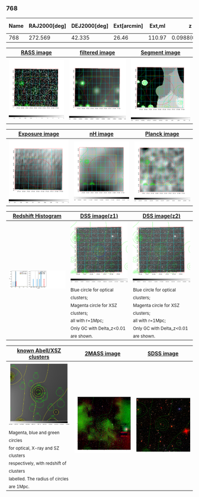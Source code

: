 <div STYLE="page-break-after: always;"></div>

### 768

|Name|RAJ2000[deg]|DEJ2000[deg] |Ext[arcmin]| Ext,ml | z | z_src| C|GC(XSZ,Delta_z<0.01)| GC(OPT,Delta_z<0.01)|GC| R_sig[arcmin] | R500[arcmin] | R500[Mpc]| CRsig[c/s] | CR500[c/s] |L500[1E44 erg/s]|F500[1E-12 erg/s/cm^2]| M500[1E14 Msun]|Tx[keV]|Cnt_sig|Beta|Rc[arcmin]|Comment|Alias|
|---|---|---|---|---|---|------|---|--------|---------|----------|---|---|---|---|---|---|---|---|---|---|---|---|---|---|
|768| 272.569| 42.335| 26.46| 110.97| 0.0988(0.006)| z1,| G| -| -| W| 47.035| 9.375| 1.026| 0.440(0.062)| 0.389(0.055)| 1.802(0.916)| 7.292(3.706)| 3.38(0.85)| 4.68(0.75)| 1259.7| 0.500(-0.001+0.001)| 6.726(-0.115+1.064)| -| t626|

|[RASS image](../image/768/768_img.pdf)|[filtered image](../image/768/768_fil.pdf)|[Segment image](../image/768/768_seg.pdf)|
|-------------------|--------------------|-------------------|
| <img src="../image/768/768_img.png" width="300">  | <img src="../image/768/768_fil.png" width="300">   | <img src="../image/768/768_seg.png" width="300">  |

|[Exposure image](../image/768/768_mex.pdf)| [nH image](../image/768/768_nh.pdf)| [Planck image](../image/768/768_p.pdf)|
|-------------------|--------------------|-------------------|
|<img src="../image/768/768_mex.png" width="300">   | <img src="../image/768/768_nh.png" width="300">    | <img src="../image/768/768_p.png" width="300"> |

|[Redshift Histogram](../image/768/768_zg.pdf) | [DSS image(z1)](../image/768/768_dss_z1.pdf)      |  [DSS image(z2)](../image/768/768_dss_z2.pdf)    |
|-------------------|--------------------|-------------------|
|<img src="../image/768/768_zg.png" width="300"> |<img src="../image/768/768_dss_z1.png" width="300"> <sub><br>Blue circle for optical clusters; <br>Magenta circle for XSZ clusters; <br>all with r=1Mpc; <br>Only GC with Delta_z<0.01 are shown. </sub>| <img src="../image/768/768_dss_z2.png" width="300"><sub><br>Blue circle for optical clusters; <br>Magenta circle for XSZ clusters; <br>all with r=1Mpc; <br>Only GC with Delta_z<0.01 are shown. </sub> |

|[known Abell/XSZ clusters](../image/768/768_gc.pdf) | [2MASS image](../image/768/768_2mass.pdf)      |[SDSS image](../image/768/768_sdss.pdf)   |
|-------------------|-------------------|-------------------|
|<img src=../image/768/768_gc.png width="300"> <br><sub>Magenta, blue and green circles <br>for optical, X-ray and SZ clusters <br>respectively, with redshift of clusters <br>labelled. The radius of circles <br>are 1Mpc.</sub>|<img src="../image/768/768_2mass.png" width="300">  | <img src="../image/768/768_sdss.png" width="300">  |




